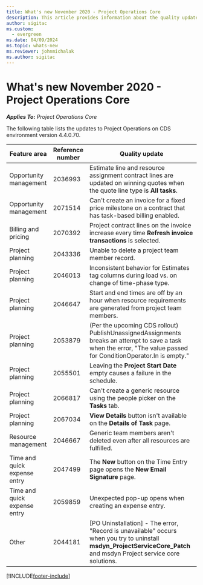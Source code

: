 ```yaml
---
title: What's new November 2020 - Project Operations Core
description: This article provides information about the quality updates available in the November 2020 release of Project Operations Core. 
author: sigitac
ms.custom:
  - evergreen
ms.date: 04/09/2024
ms.topic: whats-new
ms.reviewer: johnmichalak
ms.author: sigitac
---
```


# What's new November 2020 - Project Operations Core

_**Applies To:** Project Operations Core_

The following table lists the updates to Project Operations on CDS environment version 4.4.0.70.

| Feature area                 | Reference number | Quality update                                                                                                                                                                    |
|------------------------------|------------------|-----------------------------------------------------------------------------------------------------------------------------------------------------------------------------------|
| Opportunity management       | 2036993          | Estimate line and resource   assignment contract lines are updated on winning quotes when the quote line   type is **All tasks**.                                                 |
| Opportunity management       | 2071514          | Can't create an invoice for a   fixed price milestone on a contract that has task-based billing enabled.                                                                          |
| Billing and pricing          | 2070392          | Project contract lines on the   invoice increase every time **Refresh invoice transactions** is   selected.                                                                       |
| Project planning             | 2043336          | Unable to delete a project team member record.                                                                                                                                    |
| Project planning             | 2046013          | Inconsistent behavior for   Estimates tag columns during load vs. on change of time-phase type.                                                                                   |
| Project planning             | 2046647          | Start and end times are off by   an hour when resource requirements are generated from project team members.                                                                      |
| Project planning             | 2053879          | (Per the upcoming CDS   rollout)   PublishUnassignedAssignments   breaks an attempt to save a task when  the error, "The   value passed for ConditionOperator.In is   empty." |
| Project planning             | 2055501          | Leaving the **Project Start   Date** empty causes a failure in the schedule.                                                                                                      |
| Project planning             | 2066817          | Can't create a generic   resource   using the people picker on   the **Tasks** tab.                                                                                               |
| Project planning             | 2067034          | **View Details** button isn't available on the **Details of Task** page.                                                                                                         |
| Resource management          | 2046667          | Generic team members aren't   deleted even after all resources are fulfilled.                                                                                                     |
| Time and quick expense entry | 2047499          | The **New** button on the Time   Entry page opens the **New Email Signature** page.                                                                                               |
| Time and quick expense entry | 2059859          | Unexpected   pop-up opens when creating an expense entry.                                                                                                                         |
| Other                        | 2044181          | [PO Uninstallation] - The error,   "Record is unavailable" occurs when you try to uninstall   **msdyn_ProjectServiceCore_Patch** and msdyn Project service core solutions.        |


[!INCLUDE[footer-include](../../includes/footer-banner.md)]

